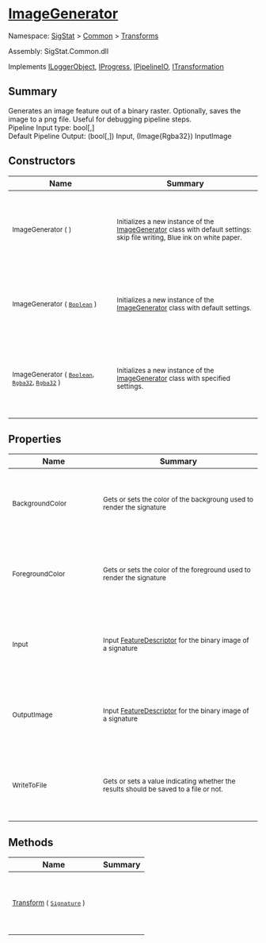 # [ImageGenerator](./ImageGenerator.md)

Namespace: [SigStat]() > [Common](./../README.md) > [Transforms](./README.md)

Assembly: SigStat.Common.dll

Implements [ILoggerObject](./../ILoggerObject.md), [IProgress](./../Helpers/IProgress.md), [IPipelineIO](./../Pipeline/IPipelineIO.md), [ITransformation](./../ITransformation.md)

## Summary
Generates an image feature out of a binary raster.  Optionally, saves the image to a png file.  Useful for debugging pipeline steps.  <br>Pipeline Input type: bool[,]<br>Default Pipeline Output: (bool[,]) Input, (Image{Rgba32}) InputImage

## Constructors

| Name | Summary | 
| --- | --- | 
| <p>&nbsp;</p><sub>ImageGenerator (  )</sub><p>&nbsp;&nbsp;&nbsp;&nbsp;&nbsp;&nbsp;&nbsp;&nbsp;&nbsp;&nbsp;&nbsp;&nbsp;&nbsp;&nbsp;&nbsp;&nbsp;&nbsp;&nbsp;&nbsp;&nbsp;&nbsp;&nbsp;&nbsp;&nbsp;&nbsp;&nbsp;&nbsp;&nbsp;&nbsp;&nbsp;&nbsp;&nbsp;&nbsp;&nbsp;&nbsp;&nbsp;&nbsp;&nbsp;&nbsp;</p>| <p>&nbsp;</p><sub>Initializes a new instance of the [ImageGenerator](https://github.com/hargitomi97/sigstat/blob/master/docs/md/SigStat/Common/Transforms/ImageGenerator.md) class with default settings: skip file writing, Blue ink on white paper.</sub><p>&nbsp;</p>| <br>
| <p>&nbsp;</p><sub>ImageGenerator ( [`Boolean`](https://docs.microsoft.com/en-us/dotnet/api/System.Boolean) )</sub><p>&nbsp;&nbsp;&nbsp;&nbsp;&nbsp;&nbsp;&nbsp;&nbsp;&nbsp;&nbsp;&nbsp;&nbsp;&nbsp;&nbsp;&nbsp;&nbsp;&nbsp;&nbsp;&nbsp;&nbsp;&nbsp;&nbsp;&nbsp;&nbsp;&nbsp;&nbsp;&nbsp;&nbsp;&nbsp;&nbsp;&nbsp;&nbsp;&nbsp;&nbsp;&nbsp;&nbsp;&nbsp;&nbsp;&nbsp;</p>| <p>&nbsp;</p><sub>Initializes a new instance of the [ImageGenerator](https://github.com/hargitomi97/sigstat/blob/master/docs/md/SigStat/Common/Transforms/ImageGenerator.md) class with default settings.</sub><p>&nbsp;</p>| <br>
| <p>&nbsp;</p><sub>ImageGenerator ( [`Boolean`](https://docs.microsoft.com/en-us/dotnet/api/System.Boolean), [`Rgba32`](./ImageGenerator.md), [`Rgba32`](./ImageGenerator.md) )</sub><p>&nbsp;&nbsp;&nbsp;&nbsp;&nbsp;&nbsp;&nbsp;&nbsp;&nbsp;&nbsp;&nbsp;&nbsp;&nbsp;&nbsp;&nbsp;&nbsp;&nbsp;&nbsp;&nbsp;&nbsp;&nbsp;&nbsp;&nbsp;&nbsp;&nbsp;&nbsp;&nbsp;&nbsp;&nbsp;&nbsp;&nbsp;&nbsp;&nbsp;&nbsp;&nbsp;&nbsp;&nbsp;&nbsp;&nbsp;</p>| <p>&nbsp;</p><sub>Initializes a new instance of the [ImageGenerator](https://github.com/hargitomi97/sigstat/blob/master/docs/md/SigStat/Common/Transforms/ImageGenerator.md) class with specified settings.</sub><p>&nbsp;</p>| <br>


## Properties

| Name | Summary | 
| --- | --- | 
| <p>&nbsp;</p><sub>BackgroundColor</sub><p>&nbsp;&nbsp;&nbsp;&nbsp;&nbsp;&nbsp;&nbsp;&nbsp;&nbsp;&nbsp;&nbsp;&nbsp;&nbsp;&nbsp;&nbsp;&nbsp;&nbsp;&nbsp;&nbsp;&nbsp;&nbsp;&nbsp;&nbsp;&nbsp;&nbsp;&nbsp;&nbsp;&nbsp;&nbsp;&nbsp;&nbsp;&nbsp;&nbsp;&nbsp;&nbsp;&nbsp;&nbsp;&nbsp;&nbsp;</p>| <p>&nbsp;</p><sub>Gets or sets the color of the backgroung used to render the signature</sub><p>&nbsp;</p>| <br>
| <p>&nbsp;</p><sub>ForegroundColor</sub><p>&nbsp;&nbsp;&nbsp;&nbsp;&nbsp;&nbsp;&nbsp;&nbsp;&nbsp;&nbsp;&nbsp;&nbsp;&nbsp;&nbsp;&nbsp;&nbsp;&nbsp;&nbsp;&nbsp;&nbsp;&nbsp;&nbsp;&nbsp;&nbsp;&nbsp;&nbsp;&nbsp;&nbsp;&nbsp;&nbsp;&nbsp;&nbsp;&nbsp;&nbsp;&nbsp;&nbsp;&nbsp;&nbsp;&nbsp;</p>| <p>&nbsp;</p><sub>Gets or sets the color of the foreground used to render the signature</sub><p>&nbsp;</p>| <br>
| <p>&nbsp;</p><sub>Input</sub><p>&nbsp;&nbsp;&nbsp;&nbsp;&nbsp;&nbsp;&nbsp;&nbsp;&nbsp;&nbsp;&nbsp;&nbsp;&nbsp;&nbsp;&nbsp;&nbsp;&nbsp;&nbsp;&nbsp;&nbsp;&nbsp;&nbsp;&nbsp;&nbsp;&nbsp;&nbsp;&nbsp;&nbsp;&nbsp;&nbsp;&nbsp;&nbsp;&nbsp;&nbsp;&nbsp;&nbsp;&nbsp;&nbsp;&nbsp;</p>| <p>&nbsp;</p><sub>Input [FeatureDescriptor](https://github.com/hargitomi97/sigstat/blob/master/docs/md/SigStat/Common/FeatureDescriptor.md) for the binary image of a signature</sub><p>&nbsp;</p>| <br>
| <p>&nbsp;</p><sub>OutputImage</sub><p>&nbsp;&nbsp;&nbsp;&nbsp;&nbsp;&nbsp;&nbsp;&nbsp;&nbsp;&nbsp;&nbsp;&nbsp;&nbsp;&nbsp;&nbsp;&nbsp;&nbsp;&nbsp;&nbsp;&nbsp;&nbsp;&nbsp;&nbsp;&nbsp;&nbsp;&nbsp;&nbsp;&nbsp;&nbsp;&nbsp;&nbsp;&nbsp;&nbsp;&nbsp;&nbsp;&nbsp;&nbsp;&nbsp;&nbsp;</p>| <p>&nbsp;</p><sub>Input [FeatureDescriptor](https://github.com/hargitomi97/sigstat/blob/master/docs/md/SigStat/Common/FeatureDescriptor.md) for the binary image of a signature</sub><p>&nbsp;</p>| <br>
| <p>&nbsp;</p><sub>WriteToFile</sub><p>&nbsp;&nbsp;&nbsp;&nbsp;&nbsp;&nbsp;&nbsp;&nbsp;&nbsp;&nbsp;&nbsp;&nbsp;&nbsp;&nbsp;&nbsp;&nbsp;&nbsp;&nbsp;&nbsp;&nbsp;&nbsp;&nbsp;&nbsp;&nbsp;&nbsp;&nbsp;&nbsp;&nbsp;&nbsp;&nbsp;&nbsp;&nbsp;&nbsp;&nbsp;&nbsp;&nbsp;&nbsp;&nbsp;&nbsp;</p>| <p>&nbsp;</p><sub>Gets or sets a value indicating whether the results should be saved to a file or not.</sub><p>&nbsp;</p>| <br>


## Methods

| Name | Summary | 
| --- | --- | 
| <p>&nbsp;</p><sub>[Transform](./Methods/ImageGenerator-100663679.md) ( [`Signature`](./../Signature.md) )</sub><p>&nbsp;&nbsp;&nbsp;&nbsp;&nbsp;&nbsp;&nbsp;&nbsp;&nbsp;&nbsp;&nbsp;&nbsp;&nbsp;&nbsp;&nbsp;&nbsp;&nbsp;&nbsp;&nbsp;&nbsp;&nbsp;&nbsp;&nbsp;&nbsp;&nbsp;&nbsp;&nbsp;&nbsp;&nbsp;&nbsp;&nbsp;&nbsp;&nbsp;&nbsp;&nbsp;&nbsp;&nbsp;&nbsp;&nbsp;</p>| <p>&nbsp;</p><sub></sub><p>&nbsp;</p>| <br>


